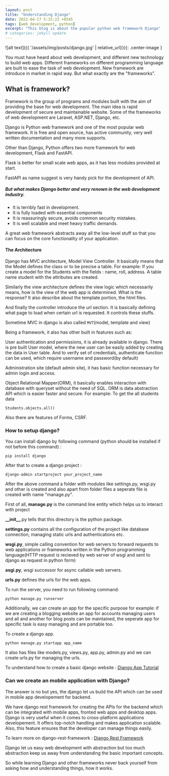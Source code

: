 ```yaml
---
layout: post
title: "Understanding Django"
date: 2022-04-17 5:15:22 +0545
tags: [web development, python]
excerpt: "This blog is about the popular python web framework Django"
# categories: jekyll update
---
```


![alt text]({{ '/assets/img/posts/django.jpg' | relative_url}}){: .center-image }

You must have heard about web development, and different new technology to build web apps. Different frameworks on different programming language are built to ease the task of web development. New framework are introduce in market in rapid way. But what exactly are the "frameworks".

## What is framework?

Framework is the group of programs and modules built with the aim of providing the base for web development. The main idea is rapid development of secure and maintainable website. Some of the frameworks of web development are Laravel, ASP.NET, Django, etc.

Django is Python web framework and one of the most popular web framework. It is free and open source, has active community, very well written documentation and many more supports.

Other than Django, Python offers two more framework for web development, Flask and FastAPI.

Flask is better for small scale web apps, as it has less modules provided at start.

FastAPI as name suggest is very handy pick for the development of API.

##### But what makes Django better and very renown in the web development industry.

- It is terribly fast in development.
- It is fully loaded with essential components
- It is reassuringly secure, avoids common security mistakes.
- It is well scalable and meet heavy traffic demands.

A great web framework abstracts away all the low-level stuff so that you can focus on the core functionality of your application.

#### The Architecture

Django has MVC architecture, Model View Controller. It basically means that the Model defines the class or to be precise a table. For example: If you create a model for the Students with the fields : name, roll, address. A table name student with the attributes are created.

Similarly the view architecture defines the view logic which necessarily means, how is the view of the web app is determined. What is the response? It also describe about the template portion, the html files.

And finally the controller introduce the url section. It is basically defining what page to load when certain url is requested. It controls these stuffs.

Sometime MVC in django is also called `MVT`(model, template and view)

Being a framework, it also has other built in features such as:

User authentication and permissions, it is already available in django. There is pre built User model, where the new user can be easily added by creating the data in User table.
And to verify set of credentials, authenticate function can be used, which require username and password(by default)

Administration site (default admin site), it has basic function necessary for admin login and access.

Object Relational Mapper(ORM), it basically enables interaction with database with queryset without the need of SQL. ORM is data abstraction API which is easier faster and secure.
For example: To get the all students data

`Students.objects.all()`

Also there are features of Forms, CSRF.

### How to setup django?

You can install django by following command (python should be installed if not before this command) :

`pip install django`

After that to create a django project :

`django-admin startproject your_project_name`

After the above command a folder with modules like settings.py, wsgi.py and other is created and also apart from folder files a seperate file is created with name "manage.py".

First of all, **manage.py** is the command line entity which helps us to interact with project

**\_\_init\_\_**.py tells that this directory is the python package.

**settings.py** contains all the configuration of the project like database connection, managing static urls and authentications etc.

**wsgi.py**, simple calling convention for web servers to forward requests to web applications or frameworks written in the Python programming language(HTTP request is recieved by web server of wsgi and sent to django as request in python form)

**asgi.py**, wsgi successor for async callable web servers.

**urls.py** defines the urls for the web apps.

To run the server, you need to run following command:

`python manage.py runserver`

Additionally, we can create an app for the specific purpose for example: if we are creating a blogging website
an app for accounts managing users and all and another for blog posts can be maintained, the seperate app for specific task is
easy managing and are portable too.

To create a django app.

`python manage.py startapp app_name`

It also has files like models.py, views.py, app.py, admin.py and we can create urls.py for managing the urls.

To understand how to create a basic django website : [Django App Tutorial](https://docs.djangoproject.com/en/4.0/intro/tutorial01/)

### Can we create an mobile application with Django?

The answer is no but yes, the django let us build the API which can be used in mobile app developement for backend.

We have django rest framework for creating the APIs for the backend which can be integrated with mobile apps, fronted web apps and desktop apps.
Django is very useful when it comes to cross-platform applications developement. It offers top-notch handling and makes application scalable. Also, this feature ensures that the developer can manage things easily.

To learn more on django-rest-framework : [Django Rest Framework](https://www.django-rest-framework.org/)

Django let us easy web development with abstraction but too much abstraction keep us away from understanding the basic important concepts.

So while learning Django and other frameworks never back yourself from asking how and understanding things, how it works.

[jekyll-docs]: https://jekyllrb.com/docs/home
[jekyll-gh]: https://github.com/jekyll/jekyll
[jekyll-talk]: https://talk.jekyllrb.com/
